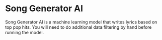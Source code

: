 # Song Generator AI

Song Generator AI is a machine learning model that writes lyrics based on top pop hits. You will need to do additional data filtering by hand before running the model.
